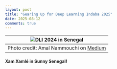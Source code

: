 ```yaml
---
layout: post
title: "Gearing Up for Deep Learning Indaba 2025"
date: 2025-08-12
comments: true
---
```


| ![DLI 2024 in Senegal](https://github.com/user-attachments/assets/f6729efd-e2ea-4c8f-9fde-f7df01fe6a20) | 
|:--:| 
| Photo credit: Amal Nammouchi on [Medium](https://medium.com/@amal.nammouchi12/the-hums-after-the-applause-reflecting-on-the-deep-learning-indaba-2024-66b0d3fbcf1a) |

#### Xam Xamlé in Sunny Senegal!
